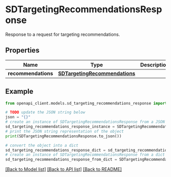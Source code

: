# SDTargetingRecommendationsResponse

Response to a request for targeting recommendations.

## Properties

Name | Type | Description | Notes
------------ | ------------- | ------------- | -------------
**recommendations** | [**SDTargetingRecommendations**](SDTargetingRecommendations.md) |  | [optional] 

## Example

```python
from openapi_client.models.sd_targeting_recommendations_response import SDTargetingRecommendationsResponse

# TODO update the JSON string below
json = "{}"
# create an instance of SDTargetingRecommendationsResponse from a JSON string
sd_targeting_recommendations_response_instance = SDTargetingRecommendationsResponse.from_json(json)
# print the JSON string representation of the object
print(SDTargetingRecommendationsResponse.to_json())

# convert the object into a dict
sd_targeting_recommendations_response_dict = sd_targeting_recommendations_response_instance.to_dict()
# create an instance of SDTargetingRecommendationsResponse from a dict
sd_targeting_recommendations_response_from_dict = SDTargetingRecommendationsResponse.from_dict(sd_targeting_recommendations_response_dict)
```
[[Back to Model list]](../README.md#documentation-for-models) [[Back to API list]](../README.md#documentation-for-api-endpoints) [[Back to README]](../README.md)


